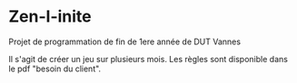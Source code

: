 # Zen-l-inite
Projet de programmation de fin de 1ere année de DUT Vannes

Il s'agit de créer un jeu sur plusieurs mois. Les règles sont disponible dans le pdf "besoin du client".
